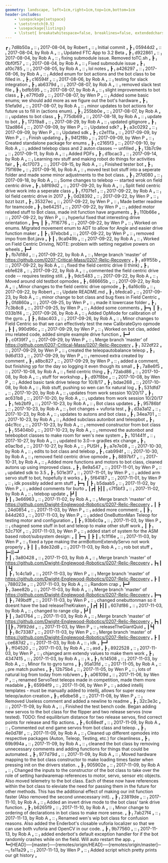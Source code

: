 ```yaml
---
geometry: landscape, left=1cm,right=1cm,top=1cm,bottom=1cm
header-includes:
    - \usepackage{setspace}
    - \setstretch{0.5}
    - \usepackage{listings}
    - \lstset{ breakatwhitespace=false, breaklines=false, extendedchars=true}
---
```


┏  7d8b50a  ::  2017-08-04, by Robert  ::  Initial commit 
┣  05944d2  ::  2017-08-04, by Rob A  ::  Updated FTC App to 3.2 Beta 
┣  d922861  ::  2017-08-04, by Rob A  ::  fixing submodule issue. Removed toTC.sh 
┣  0bf0f57  ::  2017-08-04, by Rob A  ::  Fixed submodule issue 
┣  a10c785  ::  2017-08-05, by Rob A  ::  lol notes 
┣  a426297  ::  2017-08-06, by Rob A  ::  Added enum for bot actions and the bot class to be filled in. 
┣  c16594f  ::  2017-08-06, by Rob A  ::  testing for slack integration 
┣  ab6379d  ::  2017-08-07, by Rob A  ::  removed slack test file 
┣  bdfb595  ::  2017-08-07, by Rob A  ::  slight improvements to bot class 
┣  e77f0d9  ::  2017-08-07, by Wen P  ::  Added some basic enums; we should add more as we figure out the bot's hardware 
┣  51efa9d  ::  2017-08-07, by Rob A  ::  minor updates to bot actions for future us to fill in (actions enum). 
┣  255bb0e  ::  2017-08-07, by Rob A  ::  updates to bot class 
┣  775db69  ::  2017-08-18, by Rob A  ::  update to bot 
┣  17319a8  ::  2017-08-29, by Rob A  ::  updated gitignore 
┣  12ad864  ::  2017-09-09, by Wen P  ::  Updated sdk? 
┣  a3c0292  ::  2017-09-09, by Wen P  ::  Updated sdk 
┣  c2e111a  ::  2017-09-09, by Wen P  ::  Finish updating 
┣  94f2f8b  ::  2017-09-09, by Wen P  ::  Created standalone package for enums 
┣  c2165f3  ::  2017-09-10, by Rob A  ::  added telebop class and 2 auton classes -- unfilled 
┣  13b7c9e  ::  2017-09-11, by Rob A  ::  Added PDFs 
┣  d1bcac3  ::  2017-09-14, by Rob A  ::  Learning rev stuff and making robot do things for activities fair 
┣  4c17073  ::  2017-09-15, by Rob A  ::  Finished tester bot 
┣  75f169e  ::  2017-09-16, by Rob A  ::  moved test bot stuff into a seperate folder and made some minor adjustments to the bot class. 
┣  2f7d080  ::  2017-09-18, by Rob A  ::  Some changes to telebop -- started wrok on field centric drive 
┣  b8f69d2  ::  2017-09-20, by Rob A  ::  Split field centric drive work into a seperate class 
┣  f707fe1  ::  2017-09-22, by Rob A  ::  lol field centric drive in 2017 
┣  0d28392  ::  2017-09-22, by Wen P  ::  bzzt bzzt 
┣  35327ec  ::  2017-09-22, by Wen P  ::  Made better readme for teamcode 
┣  be64251  ::  2017-09-22, by Wen P  ::  added motor related stuff to Bot class, made init function have arguments 
┣  110b66e  ::  2017-09-22, by Wen P  ::  hyperlul fixed that interesting drive orientation 
┣━┓
┃ ┣  7f16776  ::  2017-09-22, by Wen P  ::  Worked on enums. Migrated movement enum to ADT to allow for Angle and easier drive function maker 
┃ ┣  97ebcb4  ::  2017-09-22, by Wen P  ::  removed impo from Bot.java 
┣ ┃  9ca949b  ::  2017-09-22, by Rob A  ::  Worked on Field Centric Driving, NOTE: problem with setting negative powers on wheels 
┣━┛  
┣  fb7d18d  ::  2017-09-22, by Rob A  ::  Merge branch 'master' of https://github.com/0207-Critical-Mass/0207-Relic-Recovery 
┣  a91f55b  ::  2017-09-22, by Rob A  ::  fixed the field centric drive (I think) 
┣  ebfe628  ::  2017-09-22, by Rob A  ::  commented the field centric drive code -- requires testing still. 
┣  9dc5483  ::  2017-09-22, by Rob A  ::  Moved around old testbot opmodes 
┣  686665b  ::  2017-09-22, by Rob A  ::  Minor changes to the field centric drive opmode 
┣  6a16c6b  ::  2017-09-22, by Robert  ::  Update README.md 
┣  bfedca0  ::  2017-09-23, by Rob A  ::  minor change to bot class and bug fixes in Field Centric 
┣  0fd860a  ::  2017-09-25, by Wen P  ::  made it lowercase folder 
┣  7c3b8c8  ::  2017-09-25, by Wen P  ::  Added some comments 
┣━┓
┃ ┣  033b1f4  ::  2017-09-26, by Rob A  ::  Added OpMode for calibration of the gyro. 
┃ ┣  8dac403  ::  2017-09-26, by Rob A  ::  Minor changes to Field Centric so that we can effectively test the new CalibrateGyro opmode 
┣ ┃  990d96c  ::  2017-09-29, by Wen P  ::  Worked on bot clas, added imu related code, added simple example drive function 
┣━┛  
┣  c0f39f7  ::  2017-09-29, by Wen P  ::  Merge branch 'master' of https://github.com/0207-Critical-Mass/0207-Relic-Recovery 
┣  322df22  ::  2017-09-29, by Wen P  ::  created the teleopautobalance teleop 
┣  9d6d133  ::  2017-09-29, by Wen P  ::  removed extra created by comment 
┣  a8bc827  ::  2017-09-29, by Wen P  ::  added a comment, but finishing yp for the day so logging it even though its small 
┣  7a8e6f5  ::  2017-10-08, by Rob A  ::  field centric thing 
┣  72abd86  ::  2017-10-08, by Rob A  ::  stuff for workshop 
┣  d97f8be  ::  2017-10-08, by Wen P  ::  Added basic tank drive teleop for 10/8/17 
┣  bdae268  ::  2017-10-08, by Rob A  ::  Rob stuff, pushing so wen can fix natural log 
┣  531dfd7  ::  2017-10-20, by Rob A  ::  updates from work session 10/20/17 
┣  ac631b8  ::  2017-10-20, by Rob A  ::  updates from work session 10/20/17 
┣  feb2bf9  ::  2017-10-23, by Rob A  ::  Bot class updates 
┣  95786bf  ::  2017-10-23, by Rob A  ::  bot changes + vuforia test 
┣  d3a3a12  ::  2017-10-23, by Rob A  ::  updates to autons and bot class 
┣  34ea701  ::  2017-10-23, by Rob A  ::  Added subclass autonbot and teleopbot 
┣  d4c1fcc  ::  2017-10-23, by Rob A  ::  removed constructor from bot class 
┣  55404b0  ::  2017-10-23, by Rob A  ::  removed the autonbot and telebopbot classes to make room for wen's new system 
┣  101441f  ::  2017-10-27, by Rob A  ::  updated to 3.0--> gradles etx change 
┣  e0ac1bd  ::  2017-10-27, by Rob A  ::  PUSH 
┣  a7e7e08  ::  2017-10-30, by Rob A  ::  edits to bot class and telebop 
┣  cab994f  ::  2017-10-30, by Rob A  ::  removed field centric drive opmode 
┣  8897bf7  ::  2017-10-31, by Rob A  ::  Added more functions and motors to bot class, cleaned autons up using improved class. 
┣  8e9a547  ::  2017-11-01, by Wen P  ::  updated sdk to 3.5 
┣  501e3f7  ::  2017-11-01, by Wen P  ::  added arm servo stuff to bot, hopefully it works 
┣  5f64187  ::  2017-11-01, by Wen P  ::  idk possibly added arm stuff 
┣━┓
┃ ┣  b5daab5  ::  2017-11-02, by Wen P  ::  added comments for burto 
┃┏┫
┣┃┃  c7f5bf3  ::  2017-11-02, by Rob A  ::  telebop update 
┣┛┃  
┣ ┃  3e66963  ::  2017-11-02, by Rob A  ::  Merge branch 'master' of https://github.com/Dwight-Englewood-Robotics/0207-Relic-Recovery 
┃ ┣  24d0854  ::  2017-11-03, by Wen P  ::  added more comment: 
┃ ┣  844d263  ::  2017-11-03, by Wen P  ::  added OneButtonMan Teleop for testing motor and configuration 
┃ ┣  93b6c0a  ::  2017-11-03, by Wen P  ::  chagned some stuff in bot and teleop to make other stuff work 
┃ ┣  52c710f  ::  2017-11-03, by Wen P  ::  added start of system for the ASM based robot/subsystem design: 
┃ ┣━┓
┃ ┣ ┃  fc1f16e  ::  2017-11-03, by Wen P  ::  fixed a type making the armBottomExtendyServo not work properly 
┣ ┃ ┃  8de32d8  ::  2017-11-03, by Rob A  ::  rob bot stuff 
┣━☰━┛  
┣ ┃  3a80428  ::  2017-11-03, by Rob A  ::  Merge branch 'master' of https://github.com/Dwight-Englewood-Robotics/0207-Relic-Recovery 
┣┓┃
┃┗┫  
┃ ┣  1c4c1a9  ::  2017-11-03, by Wen P  ::  Merge branch 'master' of https://github.com/Dwight-Englewood-Robotics/0207-Relic-Recovery 
┣ ┃  788023e  ::  2017-11-03, by Rob A  ::  Random crap 
┣━┛  
┣  3aee82b  ::  2017-11-03, by Rob A  ::  Merge branch 'master' of https://github.com/Dwight-Englewood-Robotics/0207-Relic-Recovery 
┣━┓
┃ ┣  749bdff  ::  2017-11-03, by Wen P  ::  changed onebuttonman so it doesnt have the bad releaseTheKraken 
┃┏┫
┣┃┃  607df86  ::  2017-11-03, by Rob A  ::  changed to range clip 
┣┛┃  
┣ ┃  3a01764  ::  2017-11-03, by Rob A  ::  Merge branch 'master' of https://github.com/Dwight-Englewood-Robotics/0207-Relic-Recovery 
┣┓┃
┃┃┣  79f92dd  ::  2017-11-03, by Wen P  ::  releaseTheGiantQuid 
┃┗┫  
┃ ┣  8c73387  ::  2017-11-03, by Wen P  ::  Merge branch 'master' of https://github.com/Dwight-Englewood-Robotics/0207-Relic-Recovery 
┣ ┃  ce687d2  ::  2017-11-03, by Rob A  ::  idk 
┣━┛  
┣  ff04520  ::  2017-11-03, by Rob A  ::  asd 
┣  8922528  ::  2017-11-03, by Wen P  ::  chjanged arm extendy values to make them work 
┣  4347415  ::  2017-11-03, by Rob A  ::  k 
┣  fc14508  ::  2017-11-03, by Rob A  ::  Minor fix to gyro turns 
┣  95a13fd  ::  2017-11-05, by Rob A  ::  pre match pushes 
┣  12b75b4  ::  2017-11-05, by Wen P  ::  lots of natural log from today from rob/wen 
┣  a06109d  ::  2017-11-06, by Wen P  ::  renamed ServoTest teleops made in competition, made them more readable 
┣  65994f9  ::  2017-11-06, by Wen P  ::  added intellij templates - must be manually added to intellij, allows for super easy new teleop/auton creation 
┣  e6dbe58  ::  2017-11-08, by Wen P  ::  Removed Useless comment and added a newline to readme 
┣  32c3e3c  ::  2017-11-09, by Rob A  ::  Finished the test bench code. Began adding new servos to the bot class for the flipper and two release servos (now tested). TODO: find equilibrium distance for two release servos, find correct points for release and flip actions. 
┣  6c68edf  ::  2017-11-09, by Rob A  ::  Commented out end game servos from bot class and teleop. 
┣  4e0d78f  ::  2017-11-09, by Rob A  ::  Cleaned up different opmodes into respective packages (Auton, Teleop, Testing, etc.) for cleanliness 
┣  69b994a  ::  2017-11-09, by Rob A  ::  cleaned the bot class by removing unnecessary comments and adding functions for things that could be automated. 
┣  977d79d  ::  2017-11-09, by Rob A  ::  Moved hardware mapping to the bot class constructor to make loading times faster when pressing init on the drivers station. 
┣  905902e  ::  2017-11-09, by Rob A  ::  Changed the inputs to the constructor of the bot class to take over the role of setting hardwaremap references to motor, servo, sensor etc objects. Also moved telemetry to the bot class. Each of these now have references within the bot class to eleviate the need for passing them in the future for other methods. This has the additional effect of making our init function faster (Also removed the second unnecessary init). 
┣  23819de  ::  2017-11-10, by Rob A  ::  Added an invert drive mode to the bot class' tank drive function. 
┣  b6265f9  ::  2017-11-10, by Rob A  ::  Minor change to ordering of declarations in bot class to make more sense. 
┣  7ab27f4  ::  2017-11-13, by Rob A  ::  Renamed wen's wip bot class for confusion reasons. Also added the Enderbot's closable vuforia localizer so that we can use both vuforia and OpenCV in our code. 
┣  9b77560  ::  2017-11-13, by Rob A  ::  added enderbot's default exception handler for if the bot randomly crashes while on the field. Will auto restart the app. 
┗━[HEAD]──[master]──[remotes/origin/HEAD]──[remotes/origin/master]── fa11a29  ::  2017-11-13, by Wen P  ::  Added script which pretty prints our git history 

